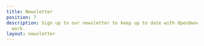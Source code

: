 ```yaml
---
title: Newsletter
position: 7
description: Sign up to our newsletter to keep up to date with OpenOwnership's
  work.
layout: newsletter
---
```

